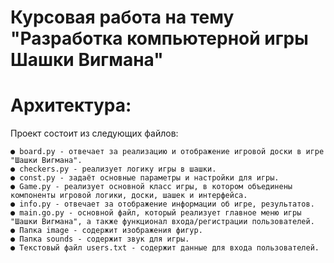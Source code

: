 # Курсовая работа на тему "Разработка компьютерной игры Шашки Вигмана"

# Архитектура:
Проект состоит из следующих файлов:

    ● board.py - отвечает за реализацию и отображение игровой доски в игре "Шашки Вигмана".
    ● checkers.py - реализует логику игры в шашки.
    ● const.py - задаёт основные параметры и настройки для игры.
    ● Game.py - реализует основной класс игры, в котором объединены компоненты игровой логики, доски, шашек и интерфейса.
    ● info.py - отвечает за отображение информации об игре, результатов.
    ● main.go.py - основной файл, который реализует главное меню игры "Шашки Вигмана", а также функционал входа/регистрации пользователей.
    ● Папка image - содержит изображения фигур.
    ● Папка sounds - содержит звук для игры.
    ● Текстовый файл users.txt - содержит данные для входа пользователей.

    
